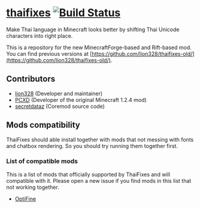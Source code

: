 # [thaifixes](http://thaifixes.lion328.com) [![Build Status](https://travis-ci.org/lion328/ThaiFixes.svg?branch=rift)](https://travis-ci.org/lion328/ThaiFixes)

Make Thai language in Minecraft looks better by shifting Thai Unicode characters into right place.

This is a repository for the new MinecraftForge-based and Rift-based mod. You can find previous versions at [https://github.com/lion328/thaifixes-old/](https://github.com/lion328/thaifixes-old/).

## Contributors

- [lion328](http://github.com/lion328) (Developer and maintainer)
- [PCXD](http://pcxd.me) (Developer of the original Minecraft 1.2.4 mod)
- [secretdataz](https://github.com/secretdataz) (Coremod source code)

## Mods compatibility

ThaiFixes should able install together with mods that not messing with fonts and chatbox rendering. So you should try running them together first.

### List of compatible mods

This is a list of mods that officially supported by ThaiFixes and will compatible with it. Please open a new issue if you find mods in this list that not working together.

- [OptiFine](http://optifine.net/)
